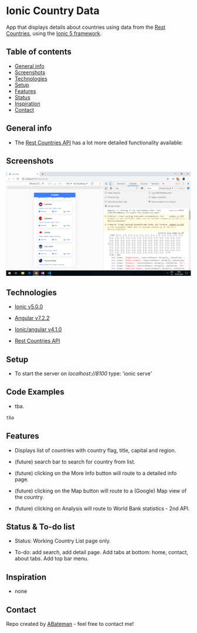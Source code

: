 # Ionic Country Data

App that displays details about countries using data from the [Rest Countries](https://restcountries.eu/), using the [Ionic 5 framework](https://ionicframework.com/docs).

## Table of contents

* [General info](#general-info)
* [Screenshots](#screenshots)
* [Technologies](#technologies)
* [Setup](#setup)
* [Features](#features)
* [Status](#status)
* [Inspiration](#inspiration)
* [Contact](#contact)

## General info

* The [Rest Countries API](https://restcountries.eu/) has a lot more detailed functionality available:

## Screenshots

![Ionic page](./img/list.png)

## Technologies

* [Ionic v5.0.0](https://ionicframework.com/)

* [Angular v7.2.2](https://angular.io/)

* [Ionic/angular v4.1.0](https://www.npmjs.com/package/@ionic/angular)

* [Rest Countries API](https://restcountries.eu/)

## Setup

* To start the server on _localhost://8100_ type: 'ionic serve'

## Code Examples

* tba.

```typescript
tba
```

## Features

* Displays list of countries with country flag, title, capital and region.

* (future) search bar to search for country from list.

* (future) clicking on the More Info button will route to a detailed info page.

* (future) clicking on the Map button will route to a (Google) Map view of the country.

* (future) clicking on Analysis will route to World Bank statistics - 2nd API.

## Status & To-do list

* Status: Working Country List page only.

* To-do: add search, add detail page. Add tabs at bottom: home, contact, about tabs. Add top bar menu.

## Inspiration

* none

## Contact

Repo created by [ABateman](https://www.andrewbateman.org) - feel free to contact me!
